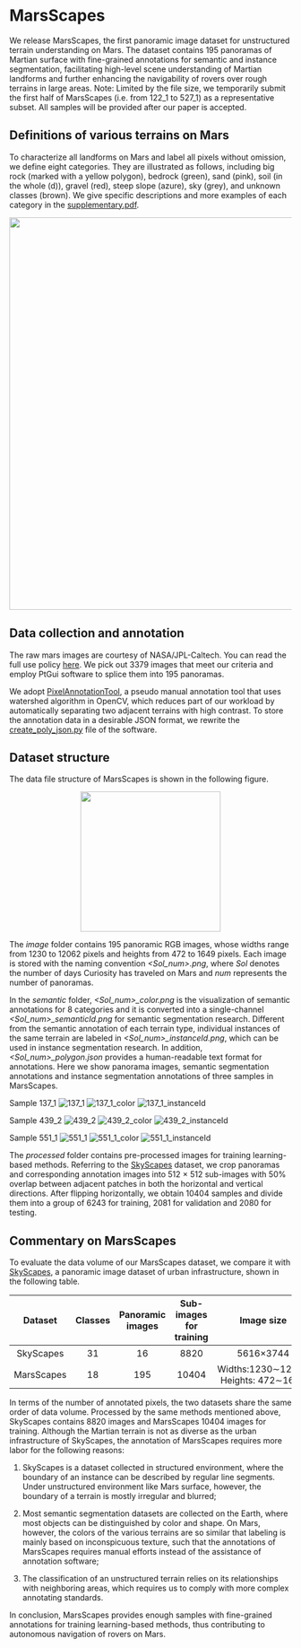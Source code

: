 # MarsScapes
We release MarsScapes, the first panoramic image dataset for unstructured terrain understanding on Mars. The dataset contains 195 panoramas of Martian surface with fine-grained annotations for semantic and instance segmentation, facilitating high-level scene understanding of Martian landforms and further enhancing the navigability of rovers over rough terrains in large areas. Note: Limited by the file size, we temporarily submit the first half of MarsScapes (i.e. from 122_1 to 527_1) as a representative subset. All samples will be provided after our paper is accepted.

## Definitions of various terrains on Mars
To characterize all landforms on Mars and label all pixels without omission, we define eight categories. They are illustrated as follows, including big rock (marked with a yellow polygon), bedrock (green), sand (pink), soil (in the whole (d)), gravel (red), steep slope (azure), sky (grey), and unknown classes (brown). We give specific descriptions and more examples of each category in the [supplementary.pdf](https://github.com/InRobots/MarsScapes/files/7965342/supplementary.pdf).

<div align=center>
<img src="https://user-images.githubusercontent.com/33188908/151687950-12db66f5-ef5f-4c62-8298-bdaf850d1b27.png" width="700px">
</div>

## Data collection and annotation
The raw mars images are courtesy of NASA/JPL-Caltech. You can read the full use policy [here](https://www.jpl.nasa.gov/jpl-image-use-policy). We pick out 3379 images that meet our criteria and employ PtGui software to splice them into 195 panoramas.

We adopt [PixelAnnotationTool](https://github.com/abreheret/PixelAnnotationTool), a pseudo manual annotation tool that uses watershed algorithm in OpenCV, which reduces part of our workload by automatically separating two adjacent terrains with high contrast. To store the annotation data in a desirable JSON format, we rewrite the [create_poly_json.py](https://github.com/InRobots/MarsScapes/blob/main/create_poly_json.py) file of the software.

## Dataset structure
The data file structure of MarsScapes is shown in the following figure.

<div align=center>
<img src="https://user-images.githubusercontent.com/33188908/151687981-648783f0-fe0d-4f9a-aca0-c0f922d97c61.png" width="250px">
</div>

The _image_ folder contains 195 panoramic RGB images, whose widths range from 1230 to 12062 pixels and heights from 472 to 1649 pixels. Each image is stored with the naming convention _<Sol_num>.png_, where _Sol_ denotes the number of days Curiosity has traveled on Mars and _num_ represents the number of panoramas.

In the _semantic_ folder, _<Sol\_num>\_color.png_ is the visualization of semantic annotations for 8 categories and it is converted into a single-channel _<Sol\_num>\_semanticId.png_ for semantic segmentation research. Different from the semantic annotation of each terrain type, individual instances of the same terrain are labeled in _<Sol\_num>\_instanceId.png_, which can be used in instance segmentation research. In addition, _<Sol\_num>\_polygon.json_ provides a human-readable text format for annotations. Here we show panorama images, semantic segmentation annotations and instance segmentation annotations of three samples in MarsScapes.

Sample 137_1
![137_1](https://user-images.githubusercontent.com/33188908/151661264-eaf2bf85-1568-4f12-8543-20ee5f5198a6.png)
![137_1_color](https://user-images.githubusercontent.com/33188908/151661273-dda936f1-2877-4cd0-bb7b-d9300c861763.png)
![137_1_instanceId](https://user-images.githubusercontent.com/33188908/151661278-434f5e3e-4c85-4b29-8288-b4338a9a6236.png)

Sample 439_2
![439_2](https://user-images.githubusercontent.com/33188908/151661318-ee7ee532-4912-4f43-a872-e1968f5b54c7.png)
![439_2_color](https://user-images.githubusercontent.com/33188908/151661329-19526811-de25-4ee8-b1d9-0d46e1b9109b.png)
![439_2_instanceId](https://user-images.githubusercontent.com/33188908/151661333-14c93e3c-4767-493b-86c6-d829ce99a3ab.png)

Sample 551_1
![551_1](https://user-images.githubusercontent.com/33188908/151661347-22942ef3-a62e-4762-a6af-0e1a94fc62d7.png)
![551_1_color](https://user-images.githubusercontent.com/33188908/151661355-3965cc5a-1364-489e-8944-1e82d4e88131.png)
![551_1_instanceId](https://user-images.githubusercontent.com/33188908/151661362-ede80fff-1b52-4b29-bd10-6d9746cd43eb.png)

The _processed_ folder contains pre-processed images for training learning-based methods. Referring to the [SkyScapes](https://openaccess.thecvf.com/content_ICCV_2019/html/Azimi_SkyScapes__Fine-Grained_Semantic_Understanding_of_Aerial_Scenes_ICCV_2019_paper.html) dataset, we crop panoramas and corresponding annotation images into 512 × 512 sub-images with 50\% overlap between adjacent patches in both the horizontal and vertical directions. After flipping horizontally, we obtain 10404 samples and divide them into a group of 6243 for training, 2081 for validation and 2080 for testing.


## Commentary on MarsScapes
To evaluate the data volume of our MarsScapes dataset, we compare it with [SkyScapes](https://openaccess.thecvf.com/content_ICCV_2019/html/Azimi_SkyScapes__Fine-Grained_Semantic_Understanding_of_Aerial_Scenes_ICCV_2019_paper.html), a panoramic image dataset of urban infrastructure, shown in the following table.

|**Dataset** | **Classes** | **Panoramic images** | **Sub-images for training** | **Image size** | **Annotated pixels** |
|:-:|:-:|:-:|:-:|:-:|:-:|
| SkyScapes | 31 | 16 | 8820 | 5616×3744 | 3.36×10<sup>8</sup> |
| MarsScapes | 18 | 195 | 10404 | Widths:1230∼12062 Heights: 472∼1649 | 3.92×10<sup>8</sup> |

In terms of the number of annotated pixels, the two datasets share the same order of data volume. Processed by the same methods mentioned above, SkyScapes contains 8820 images and MarsScapes 10404 images for training. Although the Martian terrain is not as diverse as the urban infrastructure of SkyScapes, the annotation of MarsScapes requires more labor for the following reasons:

1) SkyScapes is a dataset collected in structured environment, where the boundary of an instance can be described by regular line segments. Under unstructured environment like Mars surface, however, the boundary of a terrain is mostly irregular and blurred;

2) Most semantic segmentation datasets are collected on the Earth, where most objects can be distinguished by color and shape. On Mars, however, the colors of the various terrains are so similar that labeling is mainly based on inconspicuous texture, such that the annotations of MarsScapes requires manual efforts instead of the assistance of annotation software;

3) The classification of an unstructured terrain relies on its relationships with neighboring areas, which requires us to comply with more complex annotating standards.

In conclusion, MarsScapes provides enough samples with fine-grained annotations for training learning-based methods, thus contributing to autonomous navigation of rovers on Mars.


